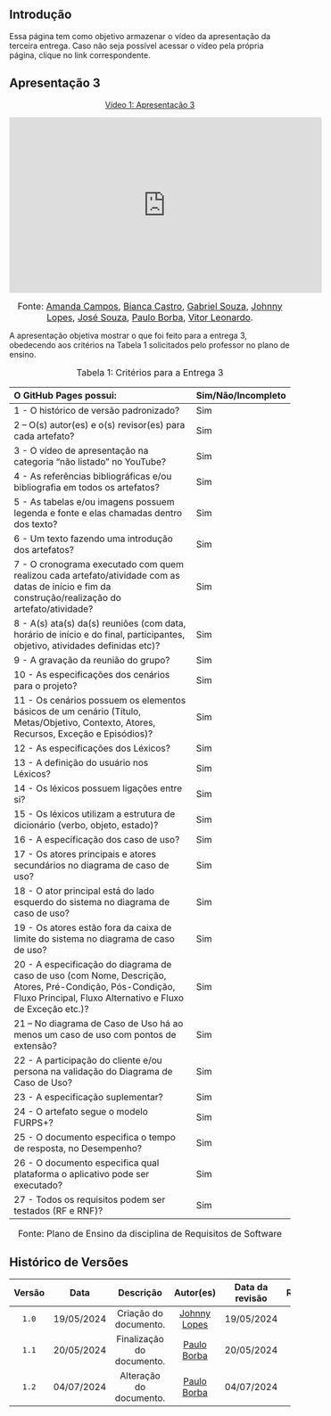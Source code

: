 ## Introdução

Essa página tem como objetivo armazenar o vídeo da apresentação da terceira entrega. Caso não seja possível acessar o vídeo pela própria página, clique no link correspondente.

## Apresentação 3
<div align="center">
<p style="text-align: center"><a href="" target="blanket">Vídeo 1: Apresentação 3</a></p>
</div>

<p style="text-align: center"><iframe width="560" height="315" src="https://www.youtube.com/embed/xO8rkmWE1UQ?si=e1SMyMRXFIJrgfjl" title="YouTube video player" frameborder="0" allow="accelerometer; autoplay; clipboard-write; encrypted-media; gyroscope; picture-in-picture; web-share" referrerpolicy="strict-origin-when-cross-origin" allowfullscreen></iframe></p>

<font size="3"><p style="text-align: center">Fonte: [Amanda Campos](https://github.com/acamposs), [Bianca Castro](https://github.com/BiancaPatrocinio7), [Gabriel Souza](https://github.com/GabrielMS00), [Johnny Lopes](https://github.com/JohnnyLopess), [José Souza](https://github.com/JoseFilipi), [Paulo Borba](https://github.com/paulohborba), [Vitor Leonardo](https://github.com/vitorfleonardo).</p></font>


A apresentação objetiva mostrar o que foi feito para a entrega 3, obedecendo aos critérios na Tabela 1 solicitados pelo professor no plano de ensino.

<font size="3"><p style="text-align: center">Tabela 1: Critérios para a Entrega 3</p></font>

|O GitHub Pages possui:   | Sim/Não/Incompleto|
|:-- | :--|
| 1 - O histórico de versão padronizado? | Sim |
| 2 – O(s) autor(es) e o(s) revisor(es) para cada artefato? | Sim |
| 3 - O vídeo de apresentação na categoria “não listado” no YouTube? | Sim |
| 4 - As referências bibliográficas e/ou bibliografia em todos os artefatos? | Sim |
| 5 - As tabelas e/ou imagens possuem legenda e fonte e elas chamadas dentro dos texto? | Sim |
| 6 - Um texto fazendo uma introdução dos artefatos? | Sim |
| 7 - O cronograma executado com quem realizou cada artefato/atividade com as datas de início e fim da construção/realização do artefato/atividade? | Sim |
| 8 - A(s) ata(s) da(s) reuniões (com data, horário de início e do final, participantes, objetivo, atividades definidas etc)? | Sim |
| 9 - A gravação da reunião do grupo? | Sim |
| 10 - As especificações dos cenários para o projeto? | Sim |
| 11 - Os cenários possuem os elementos básicos de um cenário (Título, Metas/Objetivo, Contexto, Atores, Recursos, Exceção e Episódios)? | Sim |
| 12 - As especificações dos Léxicos? | Sim |
| 13 - A definição do usuário nos Léxicos? | Sim |
| 14 - Os léxicos possuem ligações entre si? | Sim |
| 15 - Os léxicos utilizam a estrutura de dicionário (verbo, objeto, estado)? | Sim |
| 16 - A especificação dos caso de uso? | Sim |
| 17 - Os atores principais e atores secundários no diagrama de caso de uso? | Sim |
| 18 - O ator principal está do lado esquerdo do sistema no diagrama de caso de uso? | Sim |
| 19 - Os atores estão fora da caixa de limite do sistema no diagrama de caso de uso? | Sim |
| 20 - A especificação do diagrama de caso de uso (com Nome, Descrição, Atores, Pré-Condição, Pós-Condição, Fluxo Principal, Fluxo Alternativo e Fluxo de Exceção etc.)? | Sim |
| 21 – No diagrama de Caso de Uso há ao menos um caso de uso com pontos de extensão? | Sim |
| 22 - A participação do cliente e/ou persona na validação do Diagrama de Caso de Uso? | Sim |
| 23 - A especificação suplementar? | Sim |
| 24 - O artefato segue o modelo FURPS+? | Sim |
| 25 - O documento especifica o tempo de resposta, no Desempenho? | Sim |
| 26 - O documento especifica qual plataforma o aplicativo pode ser executado? | Sim |
| 27 - Todos os requisitos podem ser testados (RF e RNF)? | Sim |


<font size="3"><p style="text-align: center">Fonte: Plano de Ensino da disciplina de Requisitos de Software</p></font>

## Histórico de Versões

| Versão | Data | Descrição | Autor(es) | Data da revisão | Revisor(es) |
| :--: | :--: | :--: | :--: | :--: | :--: |
|`1.0` | 19/05/2024 | Criação do documento. |[Johnny Lopes](https://github.com/JohnnyLopess) | 19/05/2024 |  [Bianca Castro](https://github.com/BiancaPatrocinio7) |
|`1.1` | 20/05/2024 | Finalização do documento. |[Paulo Borba](https://github.com/paulohborba) | 20/05/2024 | [Amanda Campos](https://github.com/acamposs) |
|`1.2` | 04/07/2024 | Alteração do documento. |[Paulo Borba](https://github.com/paulohborba) | 04/07/2024 | [Amanda Campos](https://github.com/acamposs)|